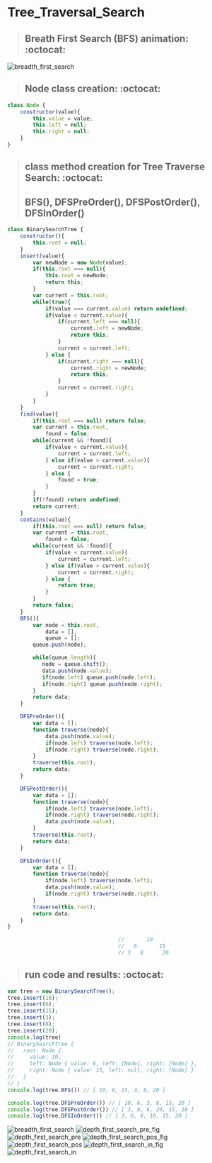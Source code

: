 # Tree_Traversal_Search

> ## Breath First Search (BFS) animation: :octocat:
![breadth_first_search](breadth_first_search.gif)


> ## Node class creation: :octocat:
``` js
class Node {
    constructor(value){
        this.value = value;
        this.left = null;
        this.right = null;
    }
}
```
> ## class method creation for Tree Traverse Search: :octocat:
> ## BFS(), DFSPreOrder(), DFSPostOrder(), DFSInOrder()
``` js
class BinarySearchTree {
    constructor(){
        this.root = null;
    }
    insert(value){
        var newNode = new Node(value);
        if(this.root === null){
            this.root = newNode;
            return this;
        }
        var current = this.root;
        while(true){
            if(value === current.value) return undefined;
            if(value < current.value){
                if(current.left === null){
                    current.left = newNode;
                    return this;
                }
                current = current.left;
            } else {
                if(current.right === null){
                    current.right = newNode;
                    return this;
                } 
                current = current.right;
            }
        }
    }
    find(value){
        if(this.root === null) return false;
        var current = this.root,
            found = false;
        while(current && !found){
            if(value < current.value){
                current = current.left;
            } else if(value > current.value){
                current = current.right;
            } else {
                found = true;
            }
        }
        if(!found) return undefined;
        return current;
    }
    contains(value){
        if(this.root === null) return false;
        var current = this.root,
            found = false;
        while(current && !found){
            if(value < current.value){
                current = current.left;
            } else if(value > current.value){
                current = current.right;
            } else {
                return true;
            }
        }
        return false;
    }
    BFS(){
        var node = this.root,
            data = [],
            queue = [];
        queue.push(node);

        while(queue.length){
           node = queue.shift();
           data.push(node.value);
           if(node.left) queue.push(node.left);
           if(node.right) queue.push(node.right);
        }
        return data;
    }

    DFSPreOrder(){
        var data = [];
        function traverse(node){
            data.push(node.value);
            if(node.left) traverse(node.left);
            if(node.right) traverse(node.right);
        }
        traverse(this.root);
        return data;
    }

    DFSPostOrder(){
        var data = [];
        function traverse(node){
            if(node.left) traverse(node.left);
            if(node.right) traverse(node.right);
            data.push(node.value);
        }
        traverse(this.root);
        return data;
    }

    DFSInOrder(){
        var data = [];
        function traverse(node){
            if(node.left) traverse(node.left);
            data.push(node.value);
            if(node.right) traverse(node.right);
        }
        traverse(this.root);
        return data;
    }
}

                                   //       10
                                   //   6       15
                                   // 3   8		 20
```
> ## run code and results: :octocat:
``` js
var tree = new BinarySearchTree();
tree.insert(10);
tree.insert(6);
tree.insert(15);
tree.insert(3);
tree.insert(8);
tree.insert(20);
console.log(tree)
// BinarySearchTree {
//   root: Node {
//     value: 10,
//     left: Node { value: 6, left: [Node], right: [Node] },
//     right: Node { value: 15, left: null, right: [Node] }
//   }
// }
console.log(tree.BFS()) // [ 10, 6, 15, 3, 8, 20 ]

console.log(tree.DFSPreOrder()) // [ 10, 6, 3, 8, 15, 20 ]
console.log(tree.DFSPostOrder()) // [ 3, 8, 6, 20, 15, 10 ]
console.log(tree.DFSInOrder()) // [ 3, 6, 8, 10, 15, 20 ]
```


![breadth_first_search](https://github.com/NoriKaneshige/Tree_Traversal_Search/blob/master/breadth_first_search.png)
![depth_first_search_pre_fig](https://github.com/NoriKaneshige/Tree_Traversal_Search/blob/master/depth_first_search_pre_fig.png)
![depth_first_search_pre](https://github.com/NoriKaneshige/Tree_Traversal_Search/blob/master/depth_first_search_pre.png)
![depth_first_search_pos_fig](https://github.com/NoriKaneshige/Tree_Traversal_Search/blob/master/depth_first_search_pos_fig.png)
![depth_first_search_pos](https://github.com/NoriKaneshige/Tree_Traversal_Search/blob/master/depth_first_search_pos.png)
![depth_first_search_in_fig](https://github.com/NoriKaneshige/Tree_Traversal_Search/blob/master/depth_first_search_in_fig.png)
![depth_first_search_in](https://github.com/NoriKaneshige/Tree_Traversal_Search/blob/master/depth_first_search_in.png)
